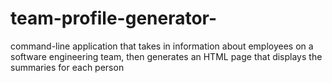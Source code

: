 # team-profile-generator-
command-line application that takes in information about employees on a software engineering team, then generates an HTML page that displays the summaries for each person
